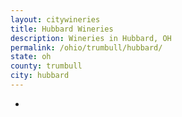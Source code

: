 ```yaml
---
layout: citywineries
title: Hubbard Wineries
description: Wineries in Hubbard, OH
permalink: /ohio/trumbull/hubbard/
state: oh
county: trumbull
city: hubbard
---
```

-

